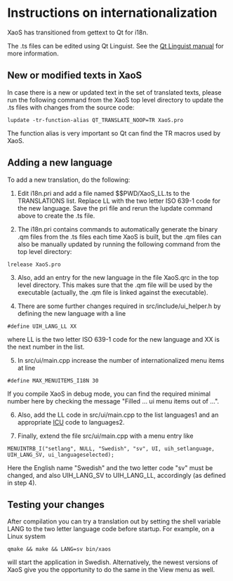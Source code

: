 # Instructions on internationalization

XaoS has transitioned from gettext to Qt for i18n.

The .ts files can be edited using Qt Linguist. See the
[Qt Linguist manual](https://doc.qt.io/qt-5/qtlinguist-index.html) for more information.

## New or modified texts in XaoS

In case there is a new or updated text in the set of translated texts,
please run the following command from the XaoS top level directory to update the
.ts files with changes from the source code:

```
lupdate -tr-function-alias QT_TRANSLATE_NOOP=TR XaoS.pro
```

The function alias is very important so Qt can find the TR macros used
by XaoS.

## Adding a new language

To add a new translation, do the following:

1. Edit i18n.pri and add a file named $$PWD/XaoS_LL.ts to the TRANSLATIONS list. 
Replace LL with the two
letter ISO 639-1 code for the new language. Save the pri file and
rerun the lupdate command above to create the .ts file.

2. The i18n.pri contains commands to automatically generate the binary .qm
files from the .ts files each time XaoS is built, but the .qm files can
also be manually updated by running the following command from the top
level directory:

```
lrelease XaoS.pro
```

3. Also, add an entry for the new language in the file XaoS.qrc
in the top level directory. This makes sure that the .qm file will be
used by the executable (actually, the .qm file is linked against
the executable).

4. There are some further changes required in src/include/ui_helper.h
by defining the new language with a line

```
#define UIH_LANG_LL XX
```

where LL is the two letter ISO 639-1 code for the new language and XX
is the next number in the list. 

5. In src/ui/main.cpp increase the number of internationalized menu items at line

```
#define MAX_MENUITEMS_I18N 30
```

If you compile XaoS in debug mode, you can find the required minimal number here
by checking the message "Filled ... ui menu items out of ...".

6. Also, add the LL code in src/ui/main.cpp to the list languages1 and an appropriate
[ICU](http://userguide.icu-project.org/locale) code to languages2.

7. Finally, extend the file src/ui/main.cpp with a menu entry like

```
MENUINTRB_I("setlang", NULL, "Swedish", "sv", UI, uih_setlanguage, UIH_LANG_SV, ui_languageselected);
```

Here the English name "Swedish" and the two letter code "sv" must be changed, and also
UIH_LANG_SV to UIH_LANG_LL, accordingly (as defined in step 4).

## Testing your changes

After compilation you can try a translation out by setting the shell variable LANG
to the two letter language code before startup. For example, on a Linux system

```
qmake && make && LANG=sv bin/xaos
```

will start the application in Swedish. Alternatively, the newest versions of XaoS
give you the opportunity to do the same in the View menu as well.
